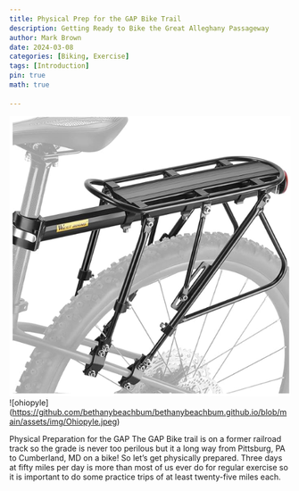 ```yaml
---
title: Physical Prep for the GAP Bike Trail 
description: Getting Ready to Bike the Great Alleghany Passageway
author: Mark Brown
date: 2024-03-08
categories: [Biking, Exercise]
tags: [Introduction]
pin: true
math: true

---
```


![bikerack](assets/img/bike-rack.png)
![ohiopyle] (https://github.com/bethanybeachbum/bethanybeachbum.github.io/blob/main/assets/img/Ohiopyle.jpeg)

Physical Preparation for the GAP
The GAP Bike trail is on a former railroad track so the grade is never too perilous but it a long way from Pittsburg, PA to Cumberland, MD on a bike! So let’s get physically prepared. Three days at fifty miles per day is more than most of us ever do for regular exercise so it is important to do some practice trips of at least twenty-five miles each.